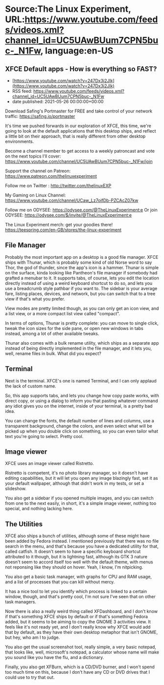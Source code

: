 # Source:The Linux Experiment, URL:https://www.youtube.com/feeds/videos.xml?channel_id=UC5UAwBUum7CPN5buc-_N1Fw, language:en-US

## XFCE Default apps - How is everything so FAST?
 - [https://www.youtube.com/watch?v=247Dx3j2Jlk](https://www.youtube.com/watch?v=247Dx3j2Jlk)
 - RSS feed: https://www.youtube.com/feeds/videos.xml?channel_id=UC5UAwBUum7CPN5buc-_N1Fw
 - date published: 2021-05-26 00:00:00+00:00

Download Safing's Portmaster for FREE and take control of your network traffic: https://safing.io/portmaster

It's time we pushed forwards in our exploration of XFCE, this time, we're going to look at the default applications that this desktop ships, and reflect a little bit on their approach, that is really different from other desktop environments.

Become a channel member to get access to a weekly patroncast and vote on the next topics I'll cover:
https://www.youtube.com/channel/UC5UAwBUum7CPN5buc-_N1Fw/join

Support the channel on Patreon: 
https://www.patreon.com/thelinuxexperiment

Follow me on Twitter : http://twitter.com/thelinuxEXP

My Gaming on Linux Channel: https://www.youtube.com/channel/UCaw_Lz7oifDb-PZCAcZ07kw

Follow me on ODYSEE: https://odysee.com/@TheLinuxExperiment:e
Or join ODYSEE: https://odysee.com/$/invite/@TheLinuxExperiment:e

The Linux Experiment merch: get your goodies there! https://teespring.com/en-GB/stores/the-linux-experiment


## File Manager

Probably the most important app on a desktop is a good file manager. XFCE ships with Thunar, which is probably some kind of old Norse word to say Thor, the god of thunder, since the app's icon is a hammer.
Thunar is simple on the surface, kinda looking like Pantheon's file manager if somebody had grafted a menubar to it. It supports tabs, of course, lets you edit the location directly instead of using a weird keyboard shortcut to do so, and lets you use a breadcrumb style pathbar if you want to. The sidebar is your average fare, listing places, devices, and network, but you can switch that to a tree view if that's what you prefer.

View modes are pretty limited though, as you can only get an icon view, and a list view, or a more compact list view called "compact".

In terms of options, Thunar is pretty complete: you can move to single click, tweak the icon sizes for the side pane, or open new windows in tabs instead, among a lot of other available tweaks.

Thunar also comes with a bulk rename utility, which ships as a separate app instead of being directly implemented in the file manager, and it lets you, well, rename files in bulk. What did you expect?
## Terminal

Next is the terminal. XFCE's one is named Terminal, and I can only applaud the lack of custom name.

So, this app supports tabs, and lets you change how copy paste works, with direct copy, or using a dialog to inform you that pasting whatever command any idiot gives you on the internet, inside of your terminal, is a pretty bad idea.

You can change the fonts, the default number of lines and columns, use a transparent background, change the colors, and even select what will be picked up when you double click on something, so you can even tailor what text you're going to select. Pretty cool.

## Image viewer

XFCE uses an image viewer called Ristretto.

Ristretto is competent, it's no photo library manager, so it doesn't have editing capabilities, but it will let you open any image blazingly fast,  set it as your default wallpaper, although that didn't work in my tests, or set a slideshow.

You also get a sidebar if you opened multiple images, and you can switch from one to the next easily, in short, it's a simple image viewer, nothing too special, and nothing lacking here.


## The Utilities

XFCE also ships a bunch of utilities, although some of these might have been added by Fedora instead. I mentioned previously that there was no file search in the menu, and that's because you have a dedicated utility for that, called catfish. It doesn't seem to have a specific keyboard shortcut attributed to it though, but it is lightning fast, although its GTK 3 nature doesn't seem to accord itself too well with the default theme, with menus not reponsing like they should on hover. Yeah, I know, I'm nitpicking.

You also get a basic task manager, with graphs for CPU and RAM usage, and a list of processes that you can kill without mercy.

It has a nice tool to let you identify which process is linked to a certain window, though, and that's pretty cool, I'm not sure I've seen that on other task managers. 

Now there is also a really weird thing called XFDashboard, and I don't know if that's something XFCE ships by default or if that's something Fedora added, but it seems to be aiming to copy the GNOME 3 activities view. It feels like it's not ready yet, and I don't really know why XFCE would add that by default, as they have their own desktop metaphor that isn't GNOME, but hey, who am I to judge.

You also get the usual screenshot tool, really simple, a very basic notepad, that looks like, well, microsoft's notepad, a calculator whose name will make you sound like you have the flu, and a dictionary.

Finally, you also get XFBurn, which is a CD/DVD burner, and I won't spend too much time on this, because I don't have any CD or DVD drives that I could use to try that out.

